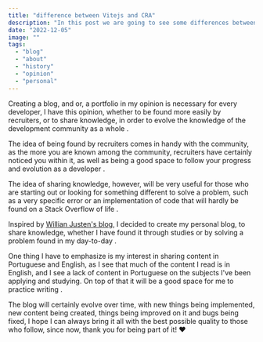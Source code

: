 ```yaml
---
title: "difference between Vitejs and CRA"
description: "In this post we are going to see some differences between Vitejs and CRA - Create-"
date: "2022-12-05"
image: ""
tags:
  - "blog"
  - "about"
  - "history"
  - "opinion"
  - "personal"
---
```


Creating a blog, and or, a portfolio in my opinion is necessary for every developer, I have this opinion, whether to be found more easily by recruiters, or to share knowledge, in order to evolve the knowledge of the development community as a whole .

The idea of being found by recruiters comes in handy with the community, as the more you are known among the community, recruiters have certainly noticed you within it, as well as being a good space to follow your progress and evolution as a developer .

The idea of sharing knowledge, however, will be very useful for those who are starting out or looking for something different to solve a problem, such as a very specific error or an implementation of code that will hardly be found on a Stack Overflow of life .

Inspired by [Willian Justen's blog](https://willianjusten.com.br/), I decided to create my personal blog, to share knowledge, whether I have found it through studies or by solving a problem found in my day-to-day .

One thing I have to emphasize is my interest in sharing content in Portuguese and English, as I see that much of the content I read is in English, and I see a lack of content in Portuguese on the subjects I've been applying and studying. On top of that it will be a good space for me to practice writing .

The blog will certainly evolve over time, with new things being implemented, new content being created, things being improved on it and bugs being fixed, I hope I can always bring it all with the best possible quality to those who follow, since now, thank you for being part of it! ❤️

